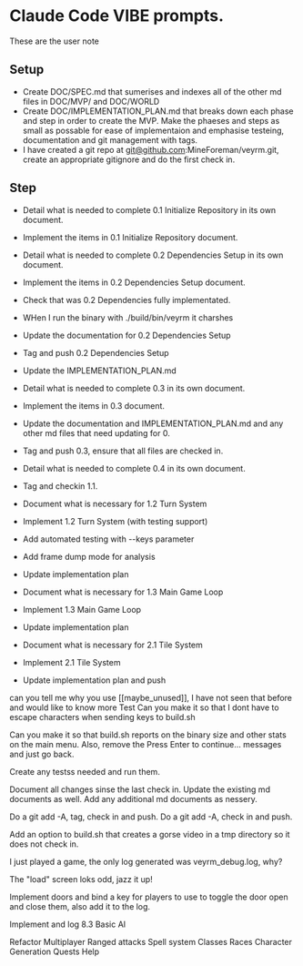 # Claude Code VIBE prompts.

These are the user note

## Setup

- Create DOC/SPEC.md that sumerises and indexes all of the other md files in DOC/MVP/ and DOC/WORLD
- Create DOC/IMPLEMENTATION_PLAN.md that breaks down each phase and step in order to create the MVP. Make the phaeses and steps as small as possable for ease of implementaion and emphasise testeing, documentation and git management with tags.
- I have created a git repo at git@github.com:MineForeman/veyrm.git, create an appropriate gitignore and do the first check in.

## Step

- Detail what is needed to complete 0.1 Initialize Repository in its own document.
- Implement the items in 0.1 Initialize Repository document.

- Detail what is needed to complete 0.2 Dependencies Setup in its own document.
- Implement the items in 0.2 Dependencies Setup document.
- Check that was 0.2 Dependencies fully implementated.
- WHen I run the binary with ./build/bin/veyrm it charshes
- Update the documentation for 0.2 Dependencies Setup
- Tag and push 0.2 Dependencies Setup
- Update the IMPLEMENTATION_PLAN.md

- Detail what is needed to complete 0.3 in its own document.
- Implement the items in 0.3 document.
- Update the documentation and IMPLEMENTATION_PLAN.md and any other md files that need updating for 0.
- Tag and push 0.3, ensure that all files are checked in.

- Detail what is needed to complete 0.4 in its own document.
- Tag and checkin 1.1. 

- Document what is necessary for 1.2 Turn System
- Implement 1.2 Turn System (with testing support)
- Add automated testing with --keys parameter
- Add frame dump mode for analysis
- Update implementation plan

- Document what is necessary for 1.3 Main Game Loop  
- Implement 1.3 Main Game Loop
- Update implementation plan

- Document what is necessary for 2.1 Tile System
- Implement 2.1 Tile System
- Update implementation plan and push

can you tell me why you use [[maybe_unused]], I have not seen that before and would like to know more 
Test
Can you make it so that I dont have to escape characters when sending keys to build.sh

Can you make it so that build.sh reports on the binary size and other stats on the main menu.  Also, remove the Press Enter to continue... messages and just go back.


Create any testss needed and run them.

Document all changes sinse the last check in.  Update the existing md documents as well.  Add any additional md documents as nessery.

Do a git add -A, tag, check in and push.
Do a git add -A, check in and push.

Add an option to build.sh that creates a gorse video in a tmp directory so it does not check in.



I just played a game, the only log generated was veyrm_debug.log, why?


The "load" screen loks odd, jazz it up!


Implement doors and bind a key for players to use to toggle the door open and close them, also add it to the log.


Implement and log 8.3 Basic AI


Refactor
Multiplayer
Ranged attacks
Spell system
Classes
Races
Character Generation
Quests
Help


